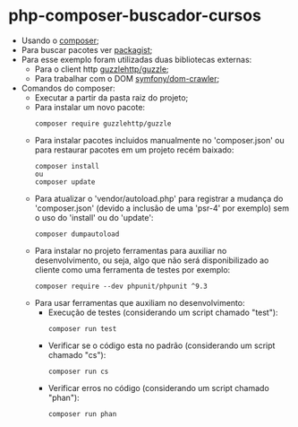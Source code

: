 # php-composer-buscador-cursos

- Usando o [composer](https://getcomposer.org/);
- Para buscar pacotes ver [packagist](https://packagist.org/);
- Para esse exemplo foram utilizadas duas bibliotecas externas:
  * Para o client http [guzzlehttp/guzzle](https://packagist.org/packages/guzzlehttp/guzzle);
  * Para trabalhar com o DOM [symfony/dom-crawler](https://packagist.org/packages/symfony/dom-crawler);
- Comandos do composer:
  * Executar a partir da pasta raiz do projeto;
  * Para instalar um novo pacote:
    ```
    composer require guzzlehttp/guzzle
    ```
  * Para instalar pacotes incluidos manualmente no 'composer.json' ou para restaurar pacotes em um projeto recém baixado:
    ```
    composer install
    ou
    composer update
    ```
  * Para atualizar o 'vendor/autoload.php' para registrar a mudança do 'composer.json' (devido a inclusão de uma 'psr-4' por exemplo) sem o uso do 'install' ou do 'update':
    ```
    composer dumpautoload
    ```
  * Para instalar no projeto ferramentas para auxiliar no desenvolvimento, ou seja, algo que não será disponibilizado ao cliente como uma ferramenta de testes por exemplo:
    ```
    composer require --dev phpunit/phpunit ^9.3
    ```
  * Para usar ferramentas que auxiliam no desenvolvimento:
    + Execução de testes (considerando um script chamado "test"):
      ```
      composer run test
      ```
    + Verificar se o código esta no padrão (considerando um script chamado "cs"):
      ```
      composer run cs
      ```
    + Verificar erros no código (considerando um script chamado "phan"):
      ```
      composer run phan
      ```
